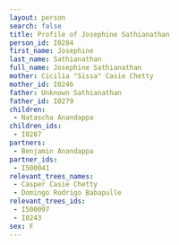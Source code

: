 ```yaml
---
layout: person
search: false
title: Profile of Josephine Sathianathan
person_id: I0284
first_name: Josephine
last_name: Sathianathan
full_name: Josephine Sathianathan
mother: Cicilia "Sissa" Casie Chetty
mother_id: I0246
father: Unknown Sathianathan
father_id: I0279
children:
 - Natascha Anandappa
children_ids:
 - I0287
partners:
 - Benjamin Anandappa
partner_ids:
 - I500041
relevant_trees_names:
 - Casper Casie Chetty
 - Domingo Rodrigo Babapulle
relevant_trees_ids:
 - I500097
 - I0243
sex: F
---
```


